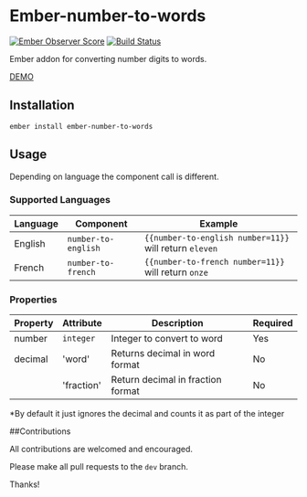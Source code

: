 # Ember-number-to-words
[![Ember Observer Score](https://emberobserver.com/badges/ember-number-to-words.svg)](https://emberobserver.com/addons/ember-number-to-words)
[![Build Status](https://travis-ci.org/FutoRicky/ember-number-to-words.svg?branch=master)](https://travis-ci.org/FutoRicky/ember-number-to-words)

Ember addon for converting number digits to words.

[DEMO](http://futoricky.github.io/ember-number-to-words/)

## Installation

`ember install ember-number-to-words`

## Usage

Depending on language the component call is different.

### Supported Languages

| Language | Component           | Example                                                  |
| -------- | ------------------- | -------------------------------------------------------- |
| English  | `number-to-english` | `{{number-to-english number=11}}` will return `eleven`   |
| French   | `number-to-french`  | `{{number-to-french number=11}}` will return `onze`      |

### Properties

| Property    | Attribute  | Description                       | Required |
| ----------- | ---------- | --------------------------------- | -------- |
| number      | `integer`  | Integer to convert to word        | Yes      |
| decimal     | 'word'     | Returns decimal in word format    | No       |
|             | 'fraction' | Return decimal in fraction format | No       |                          

*By default it just ignores the decimal and counts it as part of the integer


##Contributions

All contributions are welcomed and encouraged.

Please make all pull requests to the `dev` branch.

Thanks!
